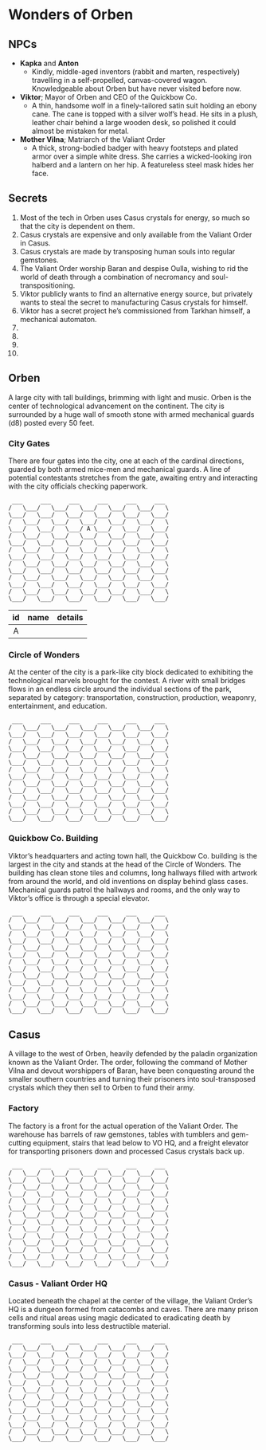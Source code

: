 # Wonders of Orben

## NPCs
- **Kapka** and **Anton**
  - Kindly, middle-aged inventors (rabbit and marten, respectively) travelling in a self-propelled, canvas-covered wagon. Knowledgeable about Orben but have never visited before now.
- **Viktor**; Mayor of Orben and CEO of the Quickbow Co.
  - A thin, handsome wolf in a finely-tailored satin suit holding an ebony cane. The cane is topped with a silver wolf’s head. He sits in a plush, leather chair behind a large wooden desk, so polished it could almost be mistaken for metal.
- **Mother Vilna**; Matriarch of the Valiant Order
  - A thick, strong-bodied badger with heavy footsteps and plated armor over a simple white dress. She carries a wicked-looking iron halberd and a lantern on her hip. A featureless steel mask hides her face.

## Secrets
1. Most of the tech in Orben uses Casus crystals for energy, so much so that the city is dependent on them.
2. Casus crystals are expensive and only available from the Valiant Order in Casus.
3. Casus crystals are made by transposing human souls into regular gemstones.
4. The Valiant Order worship Baran and despise Oulla, wishing to rid the world of death through a combination of necromancy and soul-transpositioning.
5. Viktor publicly wants to find an alternative energy source, but privately wants to steal the secret to manufacturing Casus crystals for himself.
6. Viktor has a secret project he’s commissioned from Tarkhan himself, a mechanical automaton.
7. 
8. 
9. 
10. 

## Orben
A large city with tall buildings, brimming with light and music. Orben is the center of technological advancement on the continent. The city is surrounded by a huge wall of smooth stone with armed mechanical guards (d8) posted every 50 feet.

### City Gates
There are four gates into the city, one at each of the cardinal directions, guarded by both armed mice-men and mechanical guards. A line of potential contestants stretches from the gate, awaiting entry and interacting with the city officials checking paperwork.

```
 ___     ___     ___     ___     ___     ___
/   \___/   \___/   \___/   \___/   \___/   \
\___/   \___/   \___/   \___/   \___/   \___/
/   \___/   \___/   \___/   \___/   \___/   \
\___/   \___/   \___/ A \___/   \___/   \___/
/   \___/   \___/   \___/   \___/   \___/   \
\___/   \___/   \___/   \___/   \___/   \___/
/   \___/   \___/   \___/   \___/   \___/   \
\___/   \___/   \___/   \___/   \___/   \___/
/   \___/   \___/   \___/   \___/   \___/   \
\___/   \___/   \___/   \___/   \___/   \___/
/   \___/   \___/   \___/   \___/   \___/   \
\___/   \___/   \___/   \___/   \___/   \___/
/   \___/   \___/   \___/   \___/   \___/   \
\___/   \___/   \___/   \___/   \___/   \___/
```

| id | name | details |
|:---:|:---:|:--- |
| A |  |  |

### Circle of Wonders
At the center of the city is a park-like city block dedicated to exhibiting the technological marvels brought for the contest. A river with small bridges flows in an endless circle around the individual sections of the park, separated by category: transportation, construction, production, weaponry, entertainment, and education.

```
 ___     ___     ___     ___     ___     ___
/   \___/   \___/   \___/   \___/   \___/   \
\___/   \___/   \___/   \___/   \___/   \___/
/   \___/   \___/   \___/   \___/   \___/   \
\___/   \___/   \___/   \___/   \___/   \___/
/   \___/   \___/   \___/   \___/   \___/   \
\___/   \___/   \___/   \___/   \___/   \___/
/   \___/   \___/   \___/   \___/   \___/   \
\___/   \___/   \___/   \___/   \___/   \___/
/   \___/   \___/   \___/   \___/   \___/   \
\___/   \___/   \___/   \___/   \___/   \___/
/   \___/   \___/   \___/   \___/   \___/   \
\___/   \___/   \___/   \___/   \___/   \___/
/   \___/   \___/   \___/   \___/   \___/   \
\___/   \___/   \___/   \___/   \___/   \___/
```


### Quickbow Co. Building
Viktor’s headquarters and acting town hall, the Quickbow Co. building is the largest in the city and stands at the head of the Circle of Wonders. The building has clean stone tiles and columns, long hallways filled with artwork from around the world, and old inventions on display behind glass cases. Mechanical guards patrol the hallways and rooms, and the only way to Viktor’s office is through a special elevator.

```
 ___     ___     ___     ___     ___     ___
/   \___/   \___/   \___/   \___/   \___/   \
\___/   \___/   \___/   \___/   \___/   \___/
/   \___/   \___/   \___/   \___/   \___/   \
\___/   \___/   \___/   \___/   \___/   \___/
/   \___/   \___/   \___/   \___/   \___/   \
\___/   \___/   \___/   \___/   \___/   \___/
/   \___/   \___/   \___/   \___/   \___/   \
\___/   \___/   \___/   \___/   \___/   \___/
/   \___/   \___/   \___/   \___/   \___/   \
\___/   \___/   \___/   \___/   \___/   \___/
/   \___/   \___/   \___/   \___/   \___/   \
\___/   \___/   \___/   \___/   \___/   \___/
/   \___/   \___/   \___/   \___/   \___/   \
\___/   \___/   \___/   \___/   \___/   \___/
```


## Casus
A village to the west of Orben, heavily defended by the paladin organization known as the Valiant Order. The order, following the command of Mother Vilna and devout worshippers of Baran, have been conquesting around the smaller southern countries and turning their prisoners into soul-transposed crystals which they then sell to Orben to fund their army.

### Factory
The factory is a front for the actual operation of the Valiant Order. The warehouse has barrels of raw gemstones, tables with tumblers and gem-cutting equipment, stairs that lead below to VO HQ, and a freight elevator for transporting prisoners down and processed Casus crystals back up.

```
 ___     ___     ___     ___     ___     ___
/   \___/   \___/   \___/   \___/   \___/   \
\___/   \___/   \___/   \___/   \___/   \___/
/   \___/   \___/   \___/   \___/   \___/   \
\___/   \___/   \___/   \___/   \___/   \___/
/   \___/   \___/   \___/   \___/   \___/   \
\___/   \___/   \___/   \___/   \___/   \___/
/   \___/   \___/   \___/   \___/   \___/   \
\___/   \___/   \___/   \___/   \___/   \___/
/   \___/   \___/   \___/   \___/   \___/   \
\___/   \___/   \___/   \___/   \___/   \___/
/   \___/   \___/   \___/   \___/   \___/   \
\___/   \___/   \___/   \___/   \___/   \___/
/   \___/   \___/   \___/   \___/   \___/   \
\___/   \___/   \___/   \___/   \___/   \___/
```


### Casus - Valiant Order HQ
Located beneath the chapel at the center of the village, the Valiant Order’s HQ is a dungeon formed from catacombs and caves. There are many prison cells and ritual areas using magic dedicated to eradicating death by transforming souls into less destructible material.

```
 ___     ___     ___     ___     ___     ___
/   \___/   \___/   \___/   \___/   \___/   \
\___/   \___/   \___/   \___/   \___/   \___/
/   \___/   \___/   \___/   \___/   \___/   \
\___/   \___/   \___/   \___/   \___/   \___/
/   \___/   \___/   \___/   \___/   \___/   \
\___/   \___/   \___/   \___/   \___/   \___/
/   \___/   \___/   \___/   \___/   \___/   \
\___/   \___/   \___/   \___/   \___/   \___/
/   \___/   \___/   \___/   \___/   \___/   \
\___/   \___/   \___/   \___/   \___/   \___/
/   \___/   \___/   \___/   \___/   \___/   \
\___/   \___/   \___/   \___/   \___/   \___/
/   \___/   \___/   \___/   \___/   \___/   \
\___/   \___/   \___/   \___/   \___/   \___/
```
